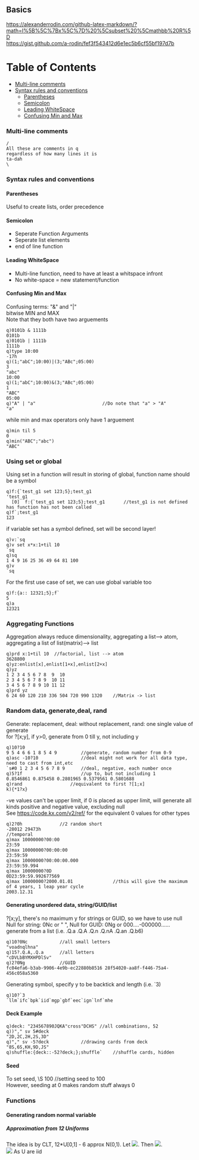 ## Basics
https://alexanderrodin.com/github-latex-markdown/?math=I%5B%5C%7Bx%5C%7D%20%5Csubset%20%5Cmathbb%20R%5D  
https://gist.github.com/a-rodin/fef3f543412d6e1ec5b6cf55bf197d7b


Table of Contents
=================

  - [Multi-line comments](#multi-line-comments)
  - [Syntax rules and conventions](#syntax-rules-and-conventions)
    - [Parentheses](#parentheses)
    - [Semicolon](#semicolon)
    - [Leading WhiteSpace](#leading-whitespace)
    - [Confusing Min and Max](#confusing-min-and-max)



### Multi-line comments
```
/
All these are comments in q
regardless of how many lines it is
ta-dah
\
```

### Syntax rules and conventions
#### Parentheses
Useful to create lists, order precedence
#### Semicolon
* Seperate Function Arguments
* Seperate list elements
* end of line function

#### Leading WhiteSpace
* Multi-line function, need to have at least a whitspace infront  
* No white-space = new statement/function

#### Confusing Min and Max
Confusing terms: "&" and "|"  
bitwise MIN and MAX  
Note that they both have two arguements
```
q)0101b & 1111b
0101b
q)0101b | 1111b 
1111b
q)type 10:00 
-17h
q)(1;"abC";10:00)|(3;"ABc";05:00)
3
"abc"
10:00
q)(1;"abC";10:00)&(3;"ABc";05:00) 
1
"ABC"
05:00
q)"A" | "a"                         //Do note that "a" > "A"
"a"
```
while min and max operators only have 1 arguement
```
q)min til 5
0
q)min("ABC";"abc")
"ABC"
```
### Using set or global
Using set in a function will result in storing of global, function name should be a symbol
```
q)f:{`test_g1 set 123;5};test_g1
'test_g1
  [0]  f:{`test_g1 set 123;5};test_g1       //test_g1 is not defined has function has not been called
q)f`;test_g1
123
```
if variable set has a symbol defined, set will be second layer!
```
q)v:`sq
q)v set x*x:1+til 10
`sq
q)sq
1 4 9 16 25 36 49 64 81 100
q)v
`sq
```
For the first use case of set, we can use global variable too
```
q)f:{a:: 12321;5};f` 
5
q)a
12321
```

### Aggregating Functions
Aggregation always reduce dimensionality, aggregating a list--> atom, aggregating a list of list(matrix)--> list
```
q)prd x:1+til 10  //factorial, list --> atom
3628800
q)yz:enlist[x],enlist[1+x],enlist[2+x]
q)yz
1 2 3 4 5 6 7 8  9  10
2 3 4 5 6 7 8 9  10 11
3 4 5 6 7 8 9 10 11 12
q)prd yz
6 24 60 120 210 336 504 720 990 1320    //Matrix -> list
```

### Random data, generate,deal, rand
Generate: replacement, deal: without replacement, rand: one single value of generate  
for ?[x;y], if y>0, generate from 0 till y, not including y
```
q)10?10
9 5 4 6 6 1 8 5 4 9         //generate, random number from 0-9
q)asc -10?10                //deal might not work for all data type, need to cast from int,etc
`s#0 1 2 3 4 5 6 7 8 9      //deal, negative, each number once
q)5?1f                      //up to, but not including 1
0.8546861 0.875458 0.2801965 0.5379561 0.5801688
q)rand                  //equivalent to first ?[1;x]
k){*1?x}
```
-ve values can't be upper limit, if 0 is placed as upper limit, will generate all kinds positive and negative value, excluding null  
See https://code.kx.com/v2/ref/ for the equivalent 0 values for other types
```
q)2?0h              //2 random short
-28012 29473h
//temporal
q)max 10000000?00:00
23:59
q)max 10000000?00:00:00
23:59:59
q)max 10000000?00:00:00.000
23:59:59.994
q)max 10000000?0D          
0D23:59:59.992677569
q)max 10000000?2000.01.01               //this will give the maximum of 4 years, 1 leap year cycle
2003.12.31
```
#### Generating unordered data, string/GUID/list
?[x;y], there's no maximum y for strings or GUID, so we have to use null  
Null for string: 0Nc or " ", Null for GUID: 0Ng or 000....-000000......  
generate from a list (i.e. .Q.a .Q.A .Q.n .Q.nA .Q.an .Q.b6)
```
q)10?0Nc            //all small letters
"voadnqlhna"
q)15?.Q.A,.Q.a      //all letters
"cDVLbBYMXHPDlSv"
q)2?0Ng             //GUID
fc04efa6-b3ab-9906-4e9b-ec22880b8516 28f54020-aa8f-f446-75a4-456c058a5360
```
Generating symbol, specify y to be backtick and length (i.e. `3)
```
q)10?`3
`llm`ifc`bpk`iid`mgp`gbf`eec`ign`lnf`mhe
```

#### Deck Example
```
q)deck: "234567890JQKA"cross"DCHS" //all combinations, 52
q))"," sv 5#deck 
"2D,2C,2H,2S,3D"
q)"," sv -5?deck            //drawing cards from deck
"8S,6S,KH,9D,JS"
q)shuffle:{deck::-52?deck;};shuffle`    //shuffle cards, hidden
```

#### Seed
To set seed, \S 100         //setting seed to 100  
However, seeding at 0 makes random stuff always 0

### Functions

#### Generating random normal variable

##### Approximation from 12 Uniforms

The idea is by CLT, 12*U[0,1] - 6 approx N(0,1). Let <img src="https://render.githubusercontent.com/render/math?math=X%3D12*U%5B0%2C1%5D-6">. Then <img src="https://render.githubusercontent.com/render/math?math=E%5BX%5D%3D12*E%5BU%5D-6%3D0">.  
<img src="https://render.githubusercontent.com/render/math?math=Var(X)%3D12*Var(U)%3D1"> As U are iid




